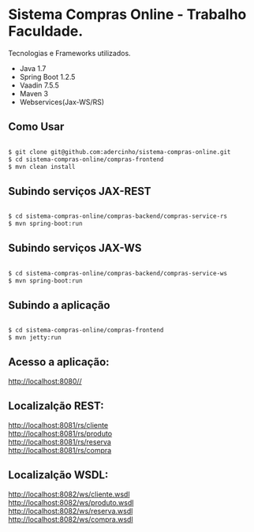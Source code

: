 Sistema Compras Online - Trabalho Faculdade.
==================

Tecnologias e Frameworks utilizados.

* Java 1.7
* Spring Boot 1.2.5
* Vaadin 7.5.5
* Maven 3
* Webservices(Jax-WS/RS)

Como Usar
-----
```bash

$ git clone git@github.com:adercinho/sistema-compras-online.git
$ cd sistema-compras-online/compras-frontend
$ mvn clean install
```

Subindo serviços JAX-REST
------
```bash

$ cd sistema-compras-online/compras-backend/compras-service-rs
$ mvn spring-boot:run
```

Subindo serviços JAX-WS
------
```bash

$ cd sistema-compras-online/compras-backend/compras-service-ws
$ mvn spring-boot:run
```

Subindo a aplicação
------
```bash

$ cd sistema-compras-online/compras-frontend
$ mvn jetty:run
```

Acesso a aplicação:
------
[http://localhost:8080//](http://localhost:8080/) <br>


Localizalção REST:
---------

[http://localhost:8081/rs/cliente](http://localhost:8081/rs/cliente) <br>
[http://localhost:8081/rs/produto](http://localhost:8081/rs/produto) <br>
[http://localhost:8081/rs/reserva](http://localhost:8081/rs/reserva) <br>
[http://localhost:8081/rs/compra](http://localhost:8081/rs/compra) <br>


Localizalção WSDL:
---------
[http://localhost:8082/ws/cliente.wsdl](http://localhost:8082/ws/cliente.wsdl) <br>
[http://localhost:8082/ws/produto.wsdl](http://localhost:8082/ws/produto.wsdl) <br>
[http://localhost:8082/ws/reserva.wsdl](http://localhost:8082/ws/reserva.wsdl) <br>
[http://localhost:8082/ws/compra.wsdl](http://localhost:8082/ws/compra.wsdl) <br>



